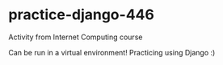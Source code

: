 # practice-django-446
Activity from Internet Computing course

Can be run in a virtual environment!
Practicing using Django :)
